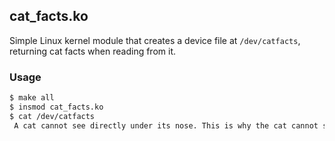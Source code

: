 ## cat_facts.ko

Simple Linux kernel module that creates a device file at `/dev/catfacts`, returning cat facts when reading from it.  

### Usage
```sh
$ make all
$ insmod cat_facts.ko
$ cat /dev/catfacts
 A cat cannot see directly under its nose. This is why the cat cannot seem to find tidbits on the floor.
```

